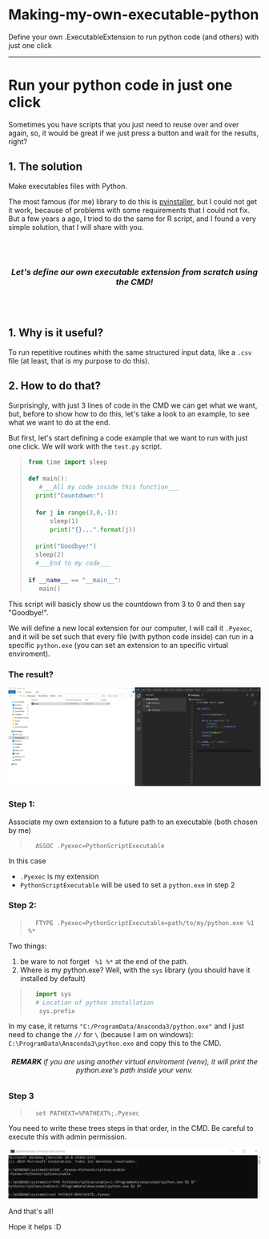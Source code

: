 # Making-my-own-executable-python
Define your own .ExecutableExtension to run python code (and others) with just one click
___
# Run your python code in just one click
Sometimes you have scripts that you just need to reuse over and over again, so, it would be great if we just press a button and wait for the results, right?

## 1. The solution
Make executables files with Python.

The most famous (for me) library to do this is [pyinstaller](http://www.pyinstaller.org/), but I could not get it work, because of problems with some requirements that I could not fix. But a few years a ago, I tried to do the same for R script, and I found a very simple solution, that I will share with you.

<br />
<br />
<center>
<h3><i>Let's define our own executable extension from scratch using the CMD! </i>
</center>
<br />
<br />

## 1. Why is it useful? 
To run repetitive routines whith the same structured input data, like a `.csv` file (at least, that is my purpose to do this).

## 2. How to do that? 
Surprisingly, with just 3 lines of code in the CMD we can get what we want, but, before to show how to do this, let's take a look to an example, to see what we want to do at the end. 

But first, let's start defining a code example that we want to run with just one click. We will work with the `test.py` script.

>```python
>from time import sleep
>
>def main():
>    #___All my code inside this function___
>	print("Countdown:")
>
>	for j in range(3,0,-1):
>	    sleep(1)
>	    print("{}...".format(j))
>	    
>	print("Goodbye!")
>	sleep(2)
>   #___End to my code___
>
>if __name__ == "__main__":
>    main()
>```

This script will basicly show us the countdown from 3 to 0 and then say "Goodbye!".
    
We will define a new local extension for our computer, I will call it `.Pyexec`, and it will be set such that every file (with python code inside) can run in a specific `python.exe` (you can set an extension to an specific virtual enviroment). 


### The result? 
![SegmentLocal](images/L85vQBqfPv.gif "segment")

### Step 1:
Associate my own extension to a future path to an executable (both chosen by me)
>```
>   ASSOC .Pyexec=PythonScriptExecutable
>```


In this case 
- `.Pyexec` is my extension
- `PythonScriptExecutable` will be used to set a `python.exe` in step 2


### Step 2: 
>```
>   FTYPE .Pyexec=PythonScriptExecutable=path/to/my/python.exe %1 %*
>```

Two things: 
1. be ware to not forget ` %1 %*` at the end of the path.
2. Where is my python.exe? Well, with the `sys` library (you should have it installed by default) 
>```python
>   import sys
>   # Location of python installation
>    sys.prefix    
>```

In my case, it returns `"C:/ProgramData/Anaconda3/python.exe"` and I just need to change the `//` for `\` (because I am on windows):  `C:\ProgramData\Anaconda3\python.exe` and copy this to the CMD.

<center>
    <h6><b>REMARK</b> <i>if you are using another virtual enviroment (venv), it will print the python.exe's path inside your venv.</i></h6>
</center>
    
### Step 3
>```
>   set PATHEXT=%PATHEXT%;.Pyexec
>```

You need to write these trees steps in that order, in the CMD. Be careful to execute this with admin permission.

![SegmentLocal](images/cmd.png "segment")

And that's all! 

Hope it helps :D 
